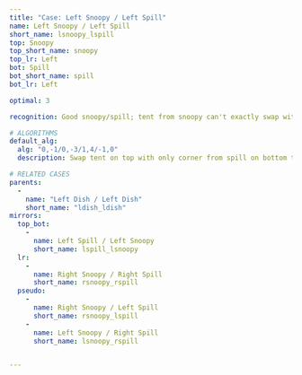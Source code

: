 ```yaml
---
title: "Case: Left Snoopy / Left Spill"
name: Left Snoopy / Left Spill
short_name: lsnoopy_lspill
top: Snoopy
top_short_name: snoopy
top_lr: Left
bot: Spill
bot_short_name: spill
bot_lr: Left

optimal: 3

recognition: Good snoopy/spill; tent from snoopy can't exactly swap with tent from spill.

# ALGORITHMS
default_alg:
  alg: "0,-1/0,-3/1,4/-1,0"
  description: Swap tent on top with only corner from spill on bottom to make dish/dish.

# RELATED CASES
parents:
  -
    name: "Left Dish / Left Dish"
    short_name: "ldish_ldish"
mirrors:
  top_bot:
    -
      name: Left Spill / Left Snoopy
      short_name: lspill_lsnoopy
  lr:
    -
      name: Right Snoopy / Right Spill
      short_name: rsnoopy_rspill
  pseudo:
    -
      name: Right Snoopy / Left Spill
      short_name: rsnoopy_lspill
    -
      name: Left Snoopy / Right Spill
      short_name: lsnoopy_rspill


---
```


